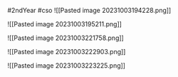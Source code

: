 #2ndYear #cso 
![[Pasted image 20231003194228.png]]

![[Pasted image 20231003195211.png]]

![[Pasted image 20231003221758.png]]

![[Pasted image 20231003222903.png]]

![[Pasted image 20231003223225.png]]


